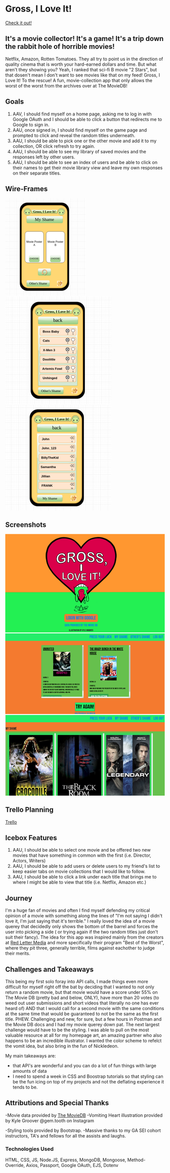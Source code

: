 # Gross, I Love It!

[Check it out!](https://gross-i-love-it.herokuapp.com/)

## It's a movie collector! It's a game! It's a trip down the rabbit hole of horrible movies!

Netflix, Amazon, Rotten Tomatoes. They all try to point us in the direction of quality cinema that is worth your hard-earned dollars and time. But what aren't they showing you? Yeah, I ranked that sci-fi B movie "2 Stars", but that dosen't mean I don't want to see movies like that on my feed!
Gross, I Love It! To the rescue!
A fun, movie-collection app that only allows the worst of the worst from the archives over at The MovieDB!



## Goals

1. AAV, I should find myself on a home page, asking me to log in with Google OAuth and I should be able to click a button that redirects me to Google to sign in.
2. AAU, once signed in, I should find myself on the game page and prompted to click and reveal the random titles underneath. 
3. AAU, I should be able to pick one or the other movie and add it to my collection, OR click refresh to try again.
4. AAU, I should be able to see my library of saved movies and the responses left by other users.
5. AAU, I should be able to see an index of users and be able to click on their names to get their movie library view and leave my own responses on their separate titles.

## Wire-Frames

![Home](public/photos/wireframehome.png)
![User](public/photos/wireframeuser.png)
![UserIndex](public/photos/wireframusersindex.png)

## Screenshots

![Home](public/photos/homepage.png)
![Choose](public/photos/choose.png)
![Index](public/photos/indexpage.png)

## Trello Planning

[Trello](https://trello.com/b/In0IadKA/gross-i-love-it)

## Icebox Features

1. AAU, I should be able to select one movie and be offered two new movies that have something in common with the first (i.e. Director, Actors, Writers)
2. AAU, I should be able to add users or delete users to my friend's list to keep easier tabs on movie collections that I would like to follow.
3. AAU, I should be able to click a link under each title that brings me to where I might be able to view that title (i.e. Netflix, Amazon etc.)
   




## Journey

I'm a huge fan of movies and often I find myself defending my critical opinion of a movie with something along the lines of "I'm not saying I didn't love it, I'm just saying that it's terrible." I really loved the idea of a movie querey that decidedly only shows the bottom of the barrel and forces the user into picking a side ( or trying again if the two random titles just don't suit their fancy). 
The idea for this app was inspired mainly from the creators at [Red Letter Media](https://www.redlettermedia.com/) and more specifically their program "Best of the Worst", where they pit three, generally terrible, films against eachother to judge their merits.


## Challenges and Takeaways

This being my first solo foray into API calls, I made things even more difficult for myself right off the bat by deciding that I wanted to not only return a random movie, but that movie would have a score under 55% on The Movie DB (pretty bad and below, ONLY), have more than 20 votes (to weed out user submissions and short videos that literally no one has ever heard of) AND that I would call for a second movie with the same conditions at the same time that would be guaranteed to not be the same as the first title. PHEW. 
Challenging and new, for sure, but a few hours in Postman and the Movie DB docs and I had my movie querey down pat.
The next largest challenge would have to be the styling. I was able to pull on the most valuable resource at all for my homepage art, an amazing partner who also happens to be an incredible illustrator. I wanted the color scheme to refelct the vomit idea, but also bring in the fun of Nickledeon. 

My main takeaways are:
- that API's are wonderful and you can do a lot of fun things with large amounts of data
- I need to spend a week in CSS and Boostrap tutorials so that styling can be the fun icing on top of my projects and not the deflating experience it tends to be.



## Attributions and Special Thanks

-Movie data provided by [The MovieDB](https://www.themoviedb.org/)
-Vomiting Heart illustration provided by Kyle Groover
@gem.tooth on Instagram

-Styling tools provided by Bootstrap.
-Massive thanks to my GA SEI cohort instructors, TA's and fellows for all the assists and laughs.

### Technologies Used

HTML, CSS, JS, Node.JS, Express, MongoDB, Mongoose, Method-Override, Axios, Passport, Google OAuth, EJS, Dotenv